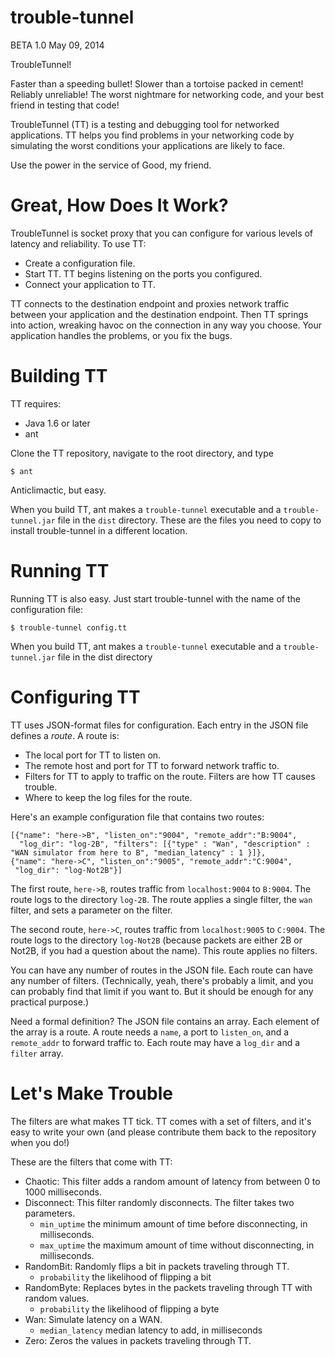trouble-tunnel
==============
BETA 1.0 May 09, 2014

TroubleTunnel! 

Faster than a speeding bullet! Slower than a tortoise packed in cement!
Reliably unreliable! The worst nightmare for networking code, and your best
friend in testing that code!

TroubleTunnel (TT) is a testing and debugging tool for networked applications.
TT helps you find problems in your networking code by simulating the worst
conditions your applications are likely to face.

Use the power in the service of Good, my friend.


Great, How Does It Work?
========================

TroubleTunnel is socket proxy that you can configure for various levels of 
latency and reliability. To use TT:

+ Create a configuration file.
+ Start TT. TT begins listening on the ports you configured.
+ Connect your application to TT.


TT connects to the destination endpoint and proxies network traffic between your
application and the destination endpoint.  Then TT springs into action, wreaking
havoc on the connection in any way you choose. Your application handles the
problems, or you fix the bugs.

Building TT
===========

TT requires:
+ Java 1.6 or later
+ ant

Clone the TT repository, navigate to the root directory, and type

````
$ ant 
````

Anticlimactic, but easy.

When you build TT, ant makes a `trouble-tunnel` executable and a
`trouble-tunnel.jar` file in the `dist` directory. These are the files you
need to copy to install trouble-tunnel in a different location.


Running TT
==========
Running TT is also easy. Just start trouble-tunnel with the name of the
configuration file:

````
$ trouble-tunnel config.tt
````

When you build TT, ant makes a `trouble-tunnel` executable and a
`trouble-tunnel.jar` file in the dist directory

Configuring TT
==============
TT uses JSON-format files for configuration.  Each entry in the JSON file
defines a *route*. A route is:

+ The local port for TT to listen on.
+ The remote host and port for TT to forward network traffic to.
+ Filters for TT to apply to traffic on the route. Filters are how TT causes
  trouble.
+ Where to keep the log files for the route.

Here's an example configuration file that contains two routes:

````
[{"name": "here->B", "listen_on":"9004", "remote_addr":"B:9004",
  "log_dir": "log-2B", "filters": [{"type" : "Wan", "description" : "WAN simulator from here to B", "median_latency" : 1 }]},
{"name": "here->C", "listen_on":"9005", "remote_addr":"C:9004",
 "log_dir": "log-Not2B"}]
````

The first route, `here->B`, routes traffic from `localhost:9004` to `B:9004`.
The route logs to the directory `log-2B`. The route applies a single filter,
the `wan` filter, and sets a parameter on the filter.

The second route, `here->C`, routes traffic from `localhost:9005` to `C:9004`.
The route logs to the directory `log-Not2B` (because packets are either 2B or
Not2B, if you had a question about the name). This route applies no filters.

You can have any number of routes in the JSON file. Each route can have any
number of filters. (Technically, yeah, there's probably a limit, and you can
probably find that limit if you want to. But it should be enough for any
practical purpose.)

Need a formal definition? The JSON file contains an array. Each element of the
array is a route. A route needs a `name`, a port to `listen_on`, and a
`remote_addr` to forward traffic to. Each route may have a `log_dir` and a
`filter` array.

Let's Make Trouble
======================

The filters are what makes TT tick. TT comes with a set of filters, and it's
easy to write your own (and please contribute them back to the repository when
you do!)

These are the filters that come with TT:

+ Chaotic: This filter adds a random amount of latency from between 0 to 1000
  milliseconds.
+ Disconnect: This filter randomly disconnects. The filter takes two
  parameters.
  - `min_uptime` the minimum amount of time before disconnecting, in
     milliseconds.
  - `max_uptime` the maximum amount of time without disconnecting, in
    milliseconds.
+ RandomBit: Randomly flips a bit in packets traveling through TT.
  - `probability` the likelihood of flipping a bit
+ RandomByte: Replaces bytes in the packets traveling through TT with random
  values.
  - `probability` the likelihood of flipping a byte
+ Wan: Simulate latency on a WAN.
  - `median_latency` median latency to add, in milliseconds
+ Zero: Zeros the values in packets traveling through TT.




